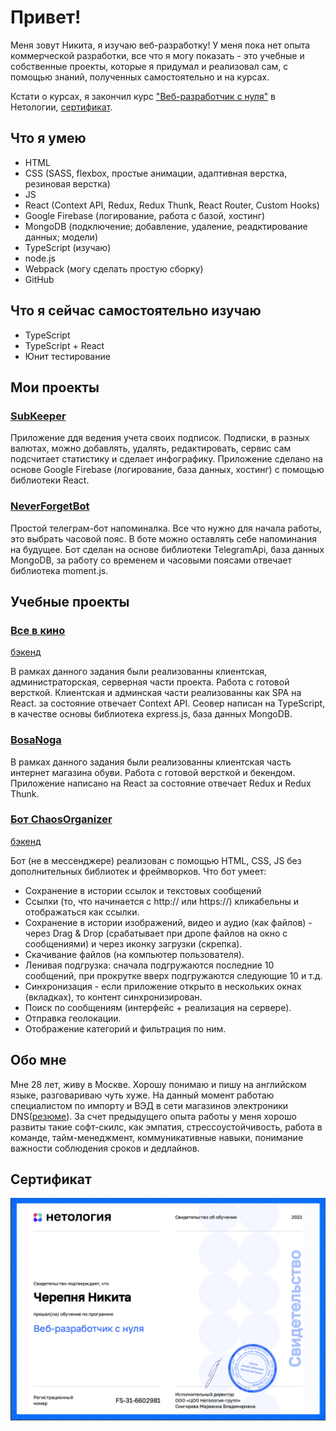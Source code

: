 # Привет! #

Меня зовут Никита, я изучаю веб-разработку! У меня пока нет опыта коммерческой разработки, все что я могу показать - это учебные и собственные проекты, которые я придумал и реализовал сам, с помощью знаний, полученных самостоятельно и на курсах. 

Кстати о курсах, я закончил курс ["Веб-разработчик с нуля"](https://netology.ru/programs/web-developer) в Нетологии, [сертификат](#cert).

## Что я умею ##

* HTML 
* CSS (SASS, flexbox, простые анимации, адаптивная верстка, резиновая верстка)
* JS
* React (Context API, Redux, Redux Thunk, React Router, Custom Hooks)
* Google Firebase (логирование, работа с базой, хостинг)
* MongoDB (подключение; добавление, удаление, реадктирование данных; модели)
* TypeScript (изучаю)
* node.js
* Webpack (могу сделать простую сборку)
* GitHub

## Что я сейчас самостоятельно изучаю ##

* TypeScript
* TypeScript + React
* Юнит тестирование

## Мои проекты ##

### [SubKeeper](https://github.com/cherry-pynya/SubKeeper) ###
Приложение ддя ведения учета своих подписок. Подписки, в разных валютах, можно добавлять, удалять, редактировать, сервис сам подсчитает статистику и сделает инфографику. Приложение сделано на основе Google Firebase (логирование, база данных, хостинг) с помощью библиотеки React.

### [NeverForgetBot](https://github.com/cherry-pynya/neverForget_bot) ###

Простой телеграм-бот напоминалка. Все что нужно для начала работы, это выбрать часовой пояс. В боте можно оставлять себе напоминания на будущее. Бот сделан на основе библиотеки TelegramApi, база данных MongoDB, за работу со временем и часовыми поясами отвечает библиотека moment.js.

## Учебные проекты ##

### [Все в кино](https://github.com/cherry-pynya/netology-final-diplom-front) ###
[бэкенд](https://github.com/cherry-pynya/ahj_diploma_back)

В рамках данного задания были реализованны клиентская, администраторская, серверная части проекта. Работа с готовой версткой. Клиентская и админская части реализованны как SPA на React. за состояние отвечает Context API. Сеовер написан на TypeScript, в качестве основы библиотека express.js, база данных MongoDB.

### [BosaNoga](https://github.com/cherry-pynya/react-diploma) ###

В рамках данного задания были реализованны клиентская часть интернет магазина обуви. Работа с готовой версткой и бекендом. Приложение написано на React за состояние отвечает Redux и Redux Thunk.

### [Бот ChaosOrganizer](https://github.com/cherry-pynya/ahj_diploma_front) ###
[бэкенд](https://github.com/cherry-pynya/ahj_diploma_front/blob/main/README.md)

Бот (не в мессенджере) реализован с помощью HTML, CSS, JS без дополнительных библиотек и фреймворков.
Что бот умеет: 

* Сохранение в истории ссылок и текстовых сообщений
* Ссылки (то, что начинается с http:// или https://) кликабельны и отображаться как ссылки.
* Сохранение в истории изображений, видео и аудио (как файлов) - через Drag & Drop (срабатывает при дропе файлов на окно с сообщениями) и через иконку загрузки (скрепка).
* Скачивание файлов (на компьютер пользователя).
* Ленивая подгрузка: сначала подгружаются последние 10 сообщений, при прокрутке вверх подгружаются следующие 10 и т.д.
* Синхронизация - если приложение открыто в нескольких окнах (вкладках), то контент синхронизирован.
* Поиск по сообщениям (интерфейс + реализация на сервере).
* Отправка геолокации.
* Отображение категорий и фильтрация по ним.

## Обо мне ##

Мне 28 лет, живу в Москве. Хорошу понимаю и пишу на английском языке, разговариваю чуть хуже. На данный момент работаю специалистом по импорту и ВЭД в сети магазинов электроники DNS([резюме](https://hh.ru/resume/67172352ff0570b3dd0039ed1f79356d366b64)). За счет предыдущего опыта работы у меня хорошо развиты такие софт-скилс, как эмпатия, стрессоустойчивость, работа в команде, тайм-менеджмент, коммуникативные навыки, понимание важности соблюдения сроков и дедлайнов. 

## Сертификат <a name="cert"></a> ##
![сертификат](./public/cert.png)
